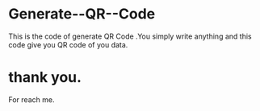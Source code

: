 # Generate--QR--Code
This is the code of generate QR Code .You simply write anything and this code give you QR code of you data.
# thank you.
For reach me.